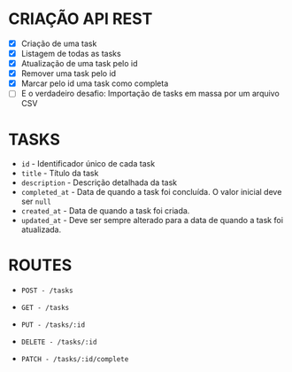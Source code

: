 # CRIAÇÃO API REST

- [X] Criação de uma task
- [X] Listagem de todas as tasks
- [X] Atualização de uma task pelo id
- [X] Remover uma task pelo id
- [X] Marcar pelo id uma task como completa
- [ ] E o verdadeiro desafio: Importação de tasks em massa por um arquivo CSV

# TASKS

- `id` - Identificador único de cada task
- `title` - Título da task
- `description` - Descrição detalhada da task
- `completed_at` - Data de quando a task foi concluída. O valor inicial deve ser `null`
- `created_at` - Data de quando a task foi criada.
- `updated_at` - Deve ser sempre alterado para a data de quando a task foi atualizada.

# ROUTES

- `POST - /tasks`
       
- `GET - /tasks`
    
- `PUT - /tasks/:id`
        
- `DELETE - /tasks/:id`

- `PATCH - /tasks/:id/complete`
